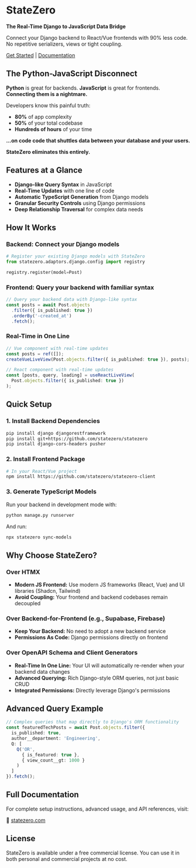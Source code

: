 # StateZero

**The Real-Time Django to JavaScript Data Bridge**

Connect your Django backend to React/Vue frontends with 90% less code.  
No repetitive serializers, views or tight coupling.

[Get Started](https://www.statezero.com/walkthrough/) | 
[Documentation](https://statezero.com)

## The Python-JavaScript Disconnect

**Python** is great for backends. **JavaScript** is great for frontends. **Connecting them is a nightmare.**

Developers know this painful truth:
* **80%** of app complexity
* **50%** of your total codebase
* **Hundreds of hours** of your time

**...on code code that shuttles data between your database and your users.**

**StateZero eliminates this entirely.**

## Features at a Glance

- **Django-like Query Syntax** in JavaScript
- **Real-Time Updates** with one line of code
- **Automatic TypeScript Generation** from Django models
- **Granular Security Controls** using Django permissions
- **Deep Relationship Traversal** for complex data needs

## How It Works

### Backend: Connect your Django models

```python
# Register your existing Django models with StateZero
from statezero.adaptors.django.config import registry

registry.register(model=Post)
```

### Frontend: Query your backend with familiar syntax

```typescript
// Query your backend data with Django-like syntax
const posts = await Post.objects
  .filter({ is_published: true })
  .orderBy('-created_at')
  .fetch();
```

### Real-Time in One Line

```typescript
// Vue component with real-time updates
const posts = ref([]);
createVueLiveView(Post.objects.filter({ is_published: true }), posts);

// React component with real-time updates
const [posts, query, loading] = useReactLiveView(
  Post.objects.filter({ is_published: true })
);
```

## Quick Setup

### 1. Install Backend Dependencies

```bash
pip install django djangorestframework
pip install git+https://github.com/statezero/statezero
pip install django-cors-headers pusher
```

### 2. Install Frontend Package

```bash
# In your React/Vue project
npm install https://github.com/statezero/statezero-client
```

### 3. Generate TypeScript Models

Run your backend in development mode with:

```bash
python manage.py runserver
```

And run:

```bash
npx statezero sync-models
```

## Why Choose StateZero?

### Over HTMX
- **Modern JS Frontend:** Use modern JS frameworks (React, Vue) and UI libraries (Shadcn, Tailwind)
- **Avoid Coupling:** Your frontend and backend codebases remain decoupled

### Over Backend-for-Frontend (e.g., Supabase, Firebase)
- **Keep Your Backend:** No need to adopt a new backend service
- **Permissions As Code:** Django permissions directly on frontend

### Over OpenAPI Schema and Client Generators
- **Real-Time In One Line:** Your UI will automatically re-render when your backend data changes
- **Advanced Querying:** Rich Django-style ORM queries, not just basic CRUD
- **Integrated Permissions:** Directly leverage Django's permissions

## Advanced Query Example

```typescript
// Complex queries that map directly to Django's ORM functionality
const featuredTechPosts = await Post.objects.filter({
  is_published: true,
  author__department: 'Engineering',
  Q: [
    Q('OR', 
      { is_featured: true }, 
      { view_count__gt: 1000 }
    )
  ]
}).fetch();
```

## Full Documentation

For complete setup instructions, advanced usage, and API references, visit:

📖 [statezero.com](https://statezero.com)

## License

StateZero is available under a free commercial license. You can use it in both personal and commercial projects at no cost.